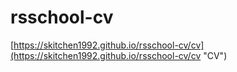 # rsschool-cv

[https://skitchen1992.github.io/rsschool-cv/cv](https://skitchen1992.github.io/rsschool-cv/cv "CV")
